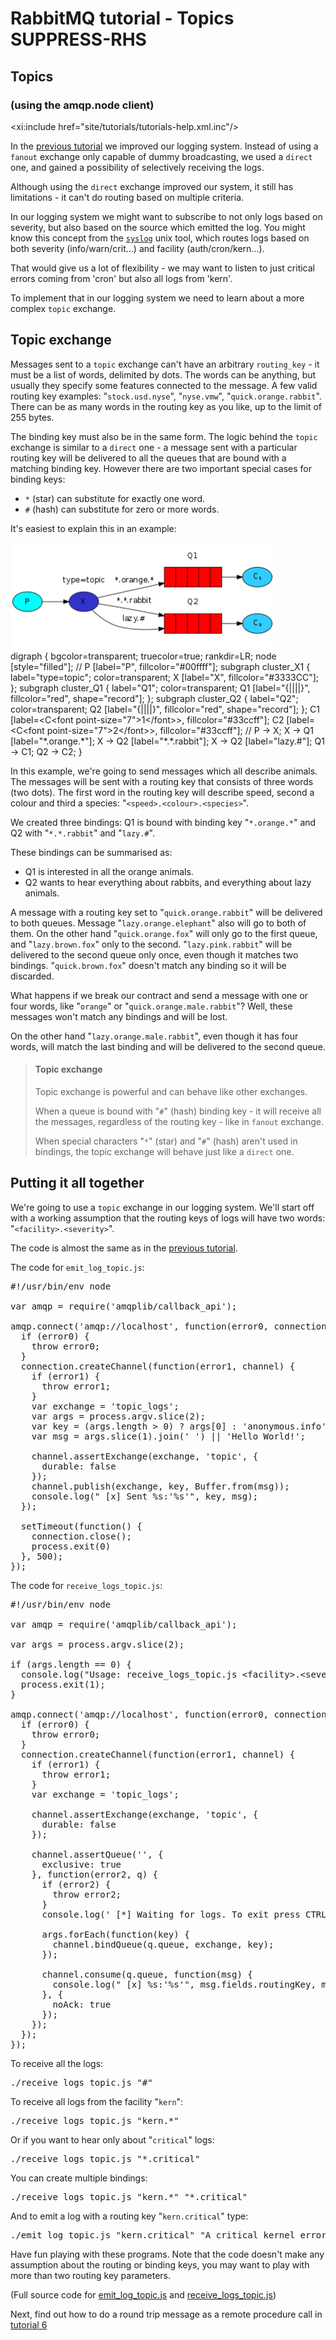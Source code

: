 <!--
Copyright (c) 2007-2022 VMware, Inc. or its affiliates.

All rights reserved. This program and the accompanying materials
are made available under the terms of the under the Apache License,
Version 2.0 (the "License”); you may not use this file except in compliance
with the License. You may obtain a copy of the License at

https://www.apache.org/licenses/LICENSE-2.0

Unless required by applicable law or agreed to in writing, software
distributed under the License is distributed on an "AS IS" BASIS,
WITHOUT WARRANTIES OR CONDITIONS OF ANY KIND, either express or implied.
See the License for the specific language governing permissions and
limitations under the License.
-->
# RabbitMQ tutorial - Topics SUPPRESS-RHS

## Topics
### (using the amqp.node client)

<xi:include href="site/tutorials/tutorials-help.xml.inc"/>

In the [previous tutorial](tutorial-four-javascript.html) we improved our
logging system. Instead of using a `fanout` exchange only capable of
dummy broadcasting, we used a `direct` one, and gained a possibility
of selectively receiving the logs.

Although using the `direct` exchange improved our system, it still has
limitations - it can't do routing based on multiple criteria.

In our logging system we might want to subscribe to not only logs
based on severity, but also based on the source which emitted the log.
You might know this concept from the
[`syslog`](http://en.wikipedia.org/wiki/Syslog) unix tool, which
routes logs based on both severity (info/warn/crit...) and facility
(auth/cron/kern...).

That would give us a lot of flexibility - we may want to listen to
just critical errors coming from 'cron' but also all logs from 'kern'.

To implement that in our logging system we need to learn about a more
complex `topic` exchange.


Topic exchange
--------------

Messages sent to a `topic` exchange can't have an arbitrary
`routing_key` - it must be a list of words, delimited by dots. The
words can be anything, but usually they specify some features
connected to the message. A few valid routing key examples:
"`stock.usd.nyse`", "`nyse.vmw`", "`quick.orange.rabbit`". There can be as
many words in the routing key as you like, up to the limit of 255
bytes.

The binding key must also be in the same form. The logic behind the
`topic` exchange is similar to a `direct` one - a message sent with a
particular routing key will be delivered to all the queues that are
bound with a matching binding key. However there are two important
special cases for binding keys:

  * `*` (star) can substitute for exactly one word.
  * `#` (hash) can substitute for zero or more words.

It's easiest to explain this in an example:

<div class="diagram">
  <img src="../img/tutorials/python-five.png" height="170" />
  <div class="diagram_source">
    digraph {
      bgcolor=transparent;
      truecolor=true;
      rankdir=LR;
      node [style="filled"];
      //
      P [label="P", fillcolor="#00ffff"];
      subgraph cluster_X1 {
        label="type=topic";
	color=transparent;
        X [label="X", fillcolor="#3333CC"];
      };
      subgraph cluster_Q1 {
        label="Q1";
	color=transparent;
        Q1 [label="{||||}", fillcolor="red", shape="record"];
      };
      subgraph cluster_Q2 {
        label="Q2";
	color=transparent;
        Q2 [label="{||||}", fillcolor="red", shape="record"];
      };
      C1 [label=&lt;C&lt;font point-size="7"&gt;1&lt;/font&gt;&gt;, fillcolor="#33ccff"];
      C2 [label=&lt;C&lt;font point-size="7"&gt;2&lt;/font&gt;&gt;, fillcolor="#33ccff"];
      //
      P -&gt; X;
      X -&gt; Q1 [label="*.orange.*"];
      X -&gt; Q2 [label="*.*.rabbit"];
      X -&gt; Q2 [label="lazy.#"];
      Q1 -&gt; C1;
      Q2 -&gt; C2;
    }
  </div>
</div>

In this example, we're going to send messages which all describe
animals. The messages will be sent with a routing key that consists of
three words (two dots). The first word in the routing key
will describe speed, second a colour and third a species:
"`<speed>.<colour>.<species>`".

We created three bindings: Q1 is bound with binding key "`*.orange.*`"
and Q2 with "`*.*.rabbit`" and "`lazy.#`".

These bindings can be summarised as:

  * Q1 is interested in all the orange animals.
  * Q2 wants to hear everything about rabbits, and everything about lazy
    animals.

A message with a routing key set to "`quick.orange.rabbit`"
will be delivered to both queues. Message
"`lazy.orange.elephant`" also will go to both of them. On the other hand
"`quick.orange.fox`" will only go to the first queue, and
"`lazy.brown.fox`" only to the second. "`lazy.pink.rabbit`" will
be delivered to the second queue only once, even though it matches two bindings.
"`quick.brown.fox`" doesn't match any binding so it will be discarded.

What happens if we break our contract and send a message with one or
four words, like "`orange`" or "`quick.orange.male.rabbit`"? Well,
these messages won't match any bindings and will be lost.

On the other hand "`lazy.orange.male.rabbit`", even though it has four
words, will match the last binding and will be delivered to the second
queue.

> #### Topic exchange
>
> Topic exchange is powerful and can behave like other exchanges.
>
> When a queue is bound with "`#`" (hash) binding key - it will receive
> all the messages, regardless of the routing key - like in `fanout` exchange.
>
> When special characters "`*`" (star) and "`#`" (hash) aren't used in bindings,
> the topic exchange will behave just like a `direct` one.

Putting it all together
-----------------------

We're going to use a `topic` exchange in our logging system. We'll
start off with a working assumption that the routing keys of logs will
have two words: "`<facility>.<severity>`".

The code is almost the same as in the
[previous tutorial](tutorial-four-javascript.html).

The code for `emit_log_topic.js`:

<pre class="lang-javascript">
#!/usr/bin/env node

var amqp = require('amqplib/callback_api');

amqp.connect('amqp://localhost', function(error0, connection) {
  if (error0) {
    throw error0;
  }
  connection.createChannel(function(error1, channel) {
    if (error1) {
      throw error1;
    }
    var exchange = 'topic_logs';
    var args = process.argv.slice(2);
    var key = (args.length > 0) ? args[0] : 'anonymous.info';
    var msg = args.slice(1).join(' ') || 'Hello World!';

    channel.assertExchange(exchange, 'topic', {
      durable: false
    });
    channel.publish(exchange, key, Buffer.from(msg));
    console.log(" [x] Sent %s:'%s'", key, msg);
  });

  setTimeout(function() {
    connection.close();
    process.exit(0)
  }, 500);
});
</pre>

The code for `receive_logs_topic.js`:

<pre class="lang-javascript">
#!/usr/bin/env node

var amqp = require('amqplib/callback_api');

var args = process.argv.slice(2);

if (args.length == 0) {
  console.log("Usage: receive_logs_topic.js &lt;facility&gt;.&lt;severity&gt;");
  process.exit(1);
}

amqp.connect('amqp://localhost', function(error0, connection) {
  if (error0) {
    throw error0;
  }
  connection.createChannel(function(error1, channel) {
    if (error1) {
      throw error1;
    }
    var exchange = 'topic_logs';

    channel.assertExchange(exchange, 'topic', {
      durable: false
    });

    channel.assertQueue('', {
      exclusive: true
    }, function(error2, q) {
      if (error2) {
        throw error2;
      }
      console.log(' [*] Waiting for logs. To exit press CTRL+C');

      args.forEach(function(key) {
        channel.bindQueue(q.queue, exchange, key);
      });

      channel.consume(q.queue, function(msg) {
        console.log(" [x] %s:'%s'", msg.fields.routingKey, msg.content.toString());
      }, {
        noAck: true
      });
    });
  });
});
</pre>

To receive all the logs:

<pre class="lang-bash">
./receive_logs_topic.js "#"
</pre>

To receive all logs from the facility "`kern`":

<pre class="lang-bash">
./receive_logs_topic.js "kern.*"
</pre>

Or if you want to hear only about "`critical`" logs:

<pre class="lang-bash">
./receive_logs_topic.js "*.critical"
</pre>

You can create multiple bindings:

<pre class="lang-bash">
./receive_logs_topic.js "kern.*" "*.critical"
</pre>

And to emit a log with a routing key "`kern.critical`" type:

<pre class="lang-bash">
./emit_log_topic.js "kern.critical" "A critical kernel error"
</pre>

Have fun playing with these programs. Note that the code doesn't make
any assumption about the routing or binding keys, you may want to play
with more than two routing key parameters.

(Full source code for [emit_log_topic.js](https://github.com/rabbitmq/rabbitmq-tutorials/blob/master/javascript-nodejs/src/emit_log_topic.js)
and [receive_logs_topic.js](https://github.com/rabbitmq/rabbitmq-tutorials/blob/master/javascript-nodejs/src/receive_logs_topic.js))

Next, find out how to do a round trip message as a remote procedure call in [tutorial 6](tutorial-six-javascript.html)

